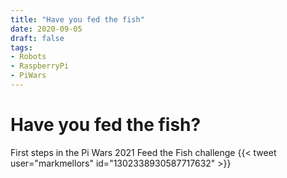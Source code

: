 ```yaml
---
title: "Have you fed the fish"
date: 2020-09-05
draft: false
tags:
- Robots
- RaspberryPi
- PiWars
---
```


<!--more-->
# Have you fed the fish?

First steps in the Pi Wars 2021 Feed the Fish challenge
{{< tweet user="markmellors" id="1302338930587717632" >}}

